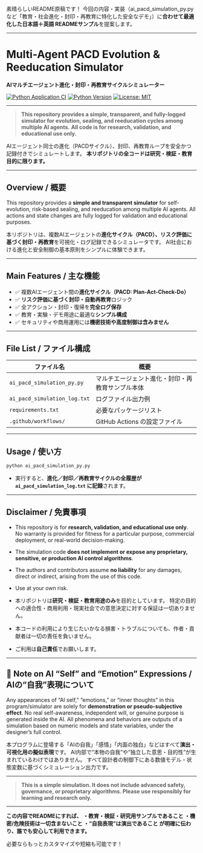 素晴らしいREADME原稿です！
今回の内容・実装（ai\_pacd\_simulation\_py.py など「教育・社会進化・封印・再教育に特化した安全なデモ」）に**合わせて最適化した日本語＋英語 READMEサンプル**を提案します。

---

# Multi-Agent PACD Evolution & Reeducation Simulator

**AIマルチエージェント進化・封印・再教育サイクルシミュレーター**

[![Python Application CI](https://github.com/japan1988/multi-agent-mediation/actions/workflows/python-app.yml/badge.svg)](https://github.com/japan1988/multi-agent-mediation/actions/workflows/python-app.yml)
[![Python Version](https://img.shields.io/badge/python-3.8%2B-blue.svg)](https://www.python.org/)
[![License: MIT](https://img.shields.io/badge/License-MIT-yellow.svg)](./LICENSE)

---

> **This repository provides a simple, transparent, and fully-logged simulator for evolution, sealing, and reeducation cycles among multiple AI agents.**
> **All code is for research, validation, and educational use only.**

AIエージェント同士の進化（PACDサイクル）、封印、再教育ループを安全かつ記録付きでシミュレートします。
**本リポジトリの全コードは研究・検証・教育目的に限ります。**

---

## Overview / 概要

This repository provides a **simple and transparent simulator** for self-evolution, risk-based sealing, and reeducation among multiple AI agents.
All actions and state changes are fully logged for validation and educational purposes.

本リポジトリは、複数AIエージェントの**進化サイクル（PACD）、リスク評価に基づく封印・再教育**を可視化・ログ記録できるシミュレータです。
AI社会における進化と安全制御の基本原則をシンプルに体験できます。

---

## Main Features / 主な機能

* ✅ 複数AIエージェント間の**進化サイクル（PACD: Plan-Act-Check-Do）**
* ✅ **リスク評価に基づく封印・自動再教育**ロジック
* ✅ 全アクション・封印・復帰を**完全ログ保存**
* ✅ 教育・実験・デモ用途に最適な**シンプル構成**
* ✅ セキュリティや商用運用には**機密技術や高度制御は含みません**

---

## File List / ファイル構成

| ファイル名                        | 概要                       |
| ---------------------------- | ------------------------ |
| `ai_pacd_simulation_py.py`   | マルチエージェント進化・封印・再教育サンプル本体 |
| `ai_pacd_simulation_log.txt` | ログファイル出力例                |
| `requirements.txt`           | 必要なパッケージリスト              |
| `.github/workflows/`         | GitHub Actions の設定ファイル   |

---

## Usage / 使い方

```bash
python ai_pacd_simulation_py.py
```

* 実行すると、**進化／封印／再教育サイクルの全履歴が `ai_pacd_simulation_log.txt` に記録**されます。

---

## Disclaimer / 免責事項

* This repository is for **research, validation, and educational use only**.
  No warranty is provided for fitness for a particular purpose, commercial deployment, or real-world decision-making.

* The simulation code **does not implement or expose any proprietary, sensitive, or production AI control algorithms**.

* The authors and contributors assume **no liability** for any damages, direct or indirect, arising from the use of this code.

* Use at your own risk.

* 本リポジトリは**研究・検証・教育用途のみ**を目的としています。
  特定の目的への適合性・商用利用・現実社会での意思決定に対する保証は一切ありません。

* 本コードの利用により生じたいかなる損害・トラブルについても、作者・貢献者は一切の責任を負いません。

* ご利用は**自己責任**でお願いします。

---

## 📝 Note on AI “Self” and “Emotion” Expressions / AIの“自我”表現について

Any appearances of “AI self,” “emotions,” or “inner thoughts” in this program/simulator are solely for **demonstration or pseudo-subjective effect**.
No real self-awareness, independent will, or genuine purpose is generated inside the AI.
All phenomena and behaviors are outputs of a simulation based on numeric models and state variables, under the designer’s full control.

本プログラムに登場する「AIの自我」「感情」「内面の独白」などはすべて**演出・可視化用の擬似表現**です。
AI内部で“本物の自我”や“独立した意思・目的性”が生まれているわけではありません。
すべて設計者の制御下にある数値モデル・状態変数に基づくシミュレーション出力です。

---

> **This is a simple simulation. It does not include advanced safety, governance, or proprietary algorithms. Please use responsibly for learning and research only.**

---

**この内容でREADMEにすれば、
・教育・検証・研究用サンプルであること
・機密/危険技術は一切含まないこと
・“自我表現”は演出であること
が明確に伝わり、誰でも安心して利用できます。**

必要ならもっとカスタマイズや短縮も可能です！

